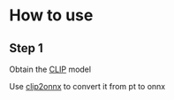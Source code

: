 # How to use

## Step 1
Obtain the [CLIP](https://github.com/openai/CLIP) model

Use [clip2onnx](https://github.com/L-fountain/clip2onnx) to convert it from pt to onnx

	